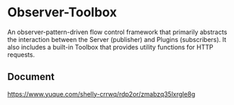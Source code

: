 # Observer-Toolbox
An observer-pattern-driven flow control framework that primarily abstracts the interaction between the Server (publisher) and Plugins (subscribers). It also includes a built-in Toolbox that provides utility functions for HTTP requests.
## Document
https://www.yuque.com/shelly-crrwq/rdp2or/zmabzq35lxrgle8g
